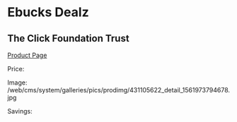 
# Ebucks Dealz
## The Click Foundation Trust
[Product Page](https://www.ebucks.com/web/shop/productSelected.do?prodId=431105622&catId=365579701)

Price: 

Image: /web/cms/system/galleries/pics/prodimg/431105622_detail_1561973794678.jpg

Savings: 


	